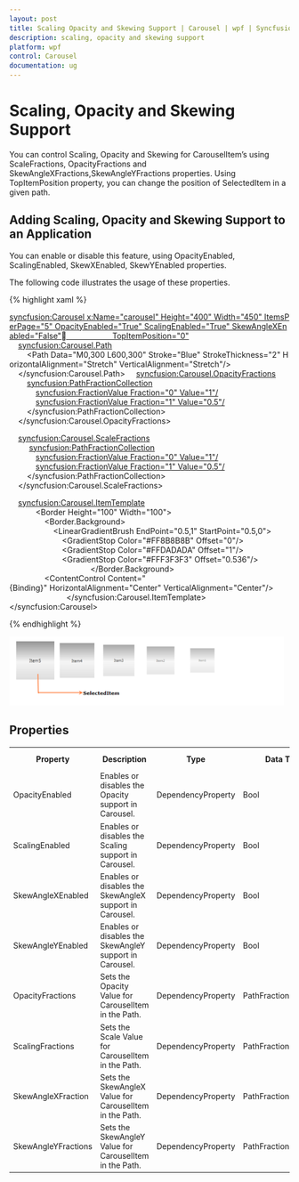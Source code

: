```yaml
---
layout: post
title: Scaling Opacity and Skewing Support | Carousel | wpf | Syncfusion
description: scaling, opacity and skewing support
platform: wpf
control: Carousel
documentation: ug
---
```


# Scaling, Opacity and Skewing Support

You can control Scaling, Opacity and Skewing for CarouselItem’s using ScaleFractions, OpacityFractions and SkewAngleXFractions,SkewAngleYFractions properties. Using TopItemPosition property, you can change the position of SelectedItem in a given path.

## Adding Scaling, Opacity and Skewing Support to an Application 

You can enable or disable this feature, using OpacityEnabled, ScalingEnabled, SkewXEnabled, SkewYEnabled properties.

The following code illustrates the usage of these properties.

{% highlight xaml %}


<syncfusion:Carousel x:Name="carousel" Height="400" Width="450" ItemsPerPage="5" OpacityEnabled="True" ScalingEnabled="True" SkewAngleXEnabled="False"                     TopItemPosition="0">
    <syncfusion:Carousel.Path>
        <Path Data="M0,300 L600,300" Stroke="Blue" StrokeThickness="2" HorizontalAlignment="Stretch" VerticalAlignment="Stretch"/>
    </syncfusion:Carousel.Path>
    <syncfusion:Carousel.OpacityFractions>
        <syncfusion:PathFractionCollection>
            <!--Fraction represents the position in Path-                Value represents the Opacity of Carousel item in a particular point-->
            <syncfusion:FractionValue Fraction="0" Value="1"/>
            <syncfusion:FractionValue Fraction="1" Value="0.5"/>
        </syncfusion:PathFractionCollection>
    </syncfusion:Carousel.OpacityFractions>

    <syncfusion:Carousel.ScaleFractions>
         <syncfusion:PathFractionCollection>
            <syncfusion:FractionValue Fraction="0" Value="1"/>
            <syncfusion:FractionValue Fraction="1" Value="0.5"/>
        </syncfusion:PathFractionCollection>
    </syncfusion:Carousel.ScaleFractions>

    <syncfusion:Carousel.ItemTemplate>
        <DataTemplate>
            <Border Height="100" Width="100">
                <Border.Background>
                    <LinearGradientBrush EndPoint="0.5,1" StartPoint="0.5,0">
                        <GradientStop Color="#FF8B8B8B" Offset="0"/>
                        <GradientStop Color="#FFDADADA" Offset="1"/>
                        <GradientStop Color="#FFF3F3F3" Offset="0.536"/>
                    </LinearGradientBrush>
                </Border.Background>
                <ContentControl Content="{Binding}" HorizontalAlignment="Center" VerticalAlignment="Center"/>
            </Border>
        </DataTemplate>
    </syncfusion:Carousel.ItemTemplate>
</syncfusion:Carousel>



{% endhighlight %}



![](Scaling-Opacity-and-Skewing-Support_images/Scaling-Opacity-and-Skewing-Support_img1.png)



## Properties





<table>
<tr>
<th>
Property </th><th>
Description </th><th>
Type </th><th>
Data Type </th><th>
Reference links </th></tr>
<tr>
<td>
OpacityEnabled</td><td>
Enables or disables the Opacity support in Carousel.</td><td>
DependencyProperty</td><td>
Bool</td><td>
</td></tr>
<tr>
<td>
ScalingEnabled</td><td>
Enables or disables the Scaling support in Carousel.</td><td>
DependencyProperty</td><td>
Bool</td><td>
</td></tr>
<tr>
<td>
SkewAngleXEnabled</td><td>
Enables or disables the SkewAngleX support in Carousel.</td><td>
DependencyProperty</td><td>
Bool</td><td>
</td></tr>
<tr>
<td>
SkewAngleYEnabled</td><td>
Enables or disables the SkewAngleY support in Carousel.</td><td>
DependencyProperty</td><td>
Bool</td><td>
</td></tr>
<tr>
<td>
OpacityFractions</td><td>
Sets the Opacity Value for CarouselItem in the Path.</td><td>
DependencyProperty</td><td>
PathFractionCollection</td><td>
</td></tr>
<tr>
<td>
ScalingFractions</td><td>
Sets the Scale Value for CarouselItem in the Path.</td><td>
DependencyProperty</td><td>
PathFractionCollection</td><td>
</td></tr>
<tr>
<td>
SkewAngleXFraction</td><td>
 Sets the SkewAngleX Value for CarouselItem in the Path.</td><td>
DependencyProperty</td><td>
PathFractionCollection</td><td>
</td></tr>
<tr>
<td>
SkewAngleYFractions</td><td>
 Sets the SkewAngleY Value for CarouselItem in the Path.</td><td>
DependencyProperty</td><td>
PathFractionCollection</td><td>
</td></tr>
</table>


